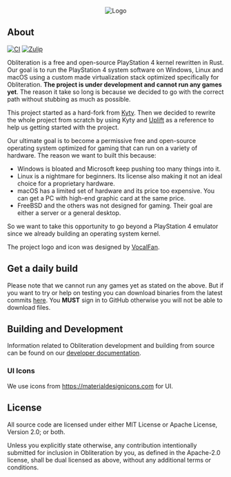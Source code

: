 <p align="center"><img alt="Logo" src="logo.png"></p>

## About
[![CI](https://github.com/obhq/obliteration/actions/workflows/main.yml/badge.svg)](https://github.com/obhq/obliteration/actions/workflows/main.yml)
[![Zulip](https://img.shields.io/badge/zulip-join_chat-brightgreen.svg)](https://obkrnl.zulipchat.com)

Obliteration is a free and open-source PlayStation 4 kernel rewritten in Rust. Our goal is to run the PlayStation 4 system software on Windows, Linux and macOS using a custom made virtualization stack optimized specifically for Obliteration. **The project is under development and cannot run any games yet**. The reason it take so long is because we decided to go with the correct path without stubbing as much as possible.

This project started as a hard-fork from [Kyty](https://github.com/InoriRus/Kyty). Then we decided to rewrite the whole project from scratch by using Kyty and [Uplift](https://github.com/idc/uplift) as a reference to help us getting started with the project.

Our ultimate goal is to become a permissive free and open-source operating system optimized for gaming that can run on a variety of hardware. The reason we want to built this because:

- Windows is bloated and Microsoft keep pushing too many things into it.
- Linux is a nightmare for beginners. Its license also making it not an ideal choice for a proprietary hardware.
- macOS has a limited set of hardware and its price too expensive. You can get a PC with high-end graphic card at the same price.
- FreeBSD and the others was not designed for gaming. Their goal are either a server or a general desktop.

So we want to take this opportunity to go beyond a PlayStation 4 emulator since we already building an operating system kernel.

The project logo and icon was designed by [VocalFan](https://github.com/VocalFan).

## Get a daily build

Please note that we cannot run any games yet as stated on the above. But if you want to try or help on testing you can download binaries from the latest commits [here](https://github.com/obhq/obliteration/actions/workflows/main.yml). You **MUST** sign in to GitHub otherwise you will not be able to download files.

## Building and Development

Information related to Obliteration development and building from source can be found on our [developer documentation](https://dev.obliteration.net).

### UI Icons

We use icons from https://materialdesignicons.com for UI.

## License

All source code are licensed under either MIT License or Apache License, Version 2.0; or both.

Unless you explicitly state otherwise, any contribution intentionally submitted for inclusion in Obliteration by you, as defined in the Apache-2.0 license, shall be dual licensed as above, without any additional terms or conditions.
